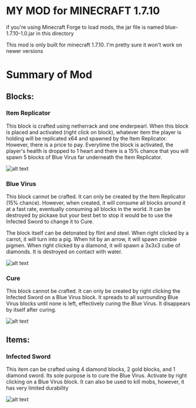 # MY MOD for MINECRAFT 1.7.10

if you're using Minecraft Forge to load mods, the jar file is named blue-1.7.10-1.0.jar in this directory

This mod is only built for minecraft 1.7.10. I'm pretty sure it won't work on newer versions

# Summary of Mod

## Blocks:

### Item Replicator

This block is crafted using netherrack and one enderpearl. When this block is placed and activated (right click on block), whatever item the player is holding will be replicated x64 and spawned by the Item Replicator. However, there is a price to pay. Everytime the block is activated, the player's health is dropped to 1 heart and there is a 15% chance that you will spawn 5 blocks of Blue Virus far underneath the Item Replicator.

![alt text](https://github.com/hungweiwu/own-projects/blob/master/minecraft-mod/eclipse/screenshots/replicatorrecipe.png "Item Replicator")

### Blue Virus

This block cannot be crafted. It can only be created by the Item Replicator (15% chance). However, when created, it will consume all blocks around it at a fast rate, eventually consuming all blocks in the world. It can be destroyed by pickaxe but your best bet to stop it would be to use the Infected Sword to change it to Cure.

The block itself can be detonated by flint and steel. When right clicked by a carrot, it will turn into a pig. When hit by an arrow, it will spawn zombie pigmen. When right clicked by a diamond, it will spawn a 3x3x3 cube of diamonds. It is destroyed on contact with water.

![alt text](https://github.com/hungweiwu/own-projects/blob/master/minecraft-mod/eclipse/screenshots/virusspread.png "Blue Virus")

### Cure

This block cannot be crafted. It can only be created by right clicking the Infected Sword on a Blue Virus block. It spreads to all surrounding Blue Virus blocks until none is left, effectively curing the Blue Virus. It disappears by itself after curing.

![alt text](https://github.com/hungweiwu/own-projects/blob/master/minecraft-mod/eclipse/screenshots/curing.png "Cure")

## Items:

### Infected Sword

This item can be crafted using 4 diamond blocks, 2 gold blocks, and 1 diamond sword. Its sole purpose is to cure the Blue Virus. Activate by right clicking on a Blue Virus block. It can also be used to kill mobs, however, it has very limited durability

![alt text](https://github.com/hungweiwu/own-projects/blob/master/minecraft-mod/eclipse/screenshots/swordrecipe.png "Infected Sword")
